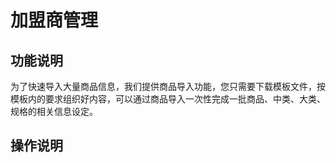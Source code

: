 # 加盟商管理

## 功能说明

为了快速导入大量商品信息，我们提供商品导入功能，您只需要下载模板文件，按模板内的要求组织好内容，可以通过商品导入一次性完成一批商品、中类、大类、规格的相关信息设定。

## 操作说明